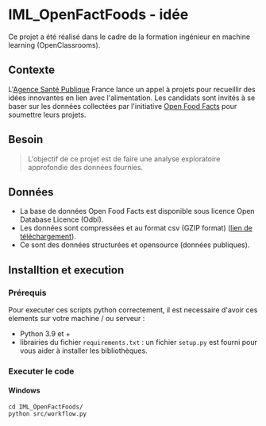 # IML_OpenFactFoods - idée
Ce projet a été réalisé dans le cadre de la formation ingénieur en machine learning (OpenClassrooms).<br>
## Contexte
L'[Agence Santé Publique](lien) France lance un appel à projets pour recueillir des idées innovantes en lien avec l'alimentation. Les candidats sont invités à se baser sur les données collectées par l'initiative [Open Food Facts](https://world.openfoodfacts.org/data) pour soumettre leurs projets. <br>

## Besoin
> L'objectif de ce projet est de faire une analyse exploratoire approfondie des données fournies.<br>

## Données
* La base de données Open Food Facts est disponible sous licence Open Database Licence (Odbl). <br>
* Les données sont compressées et au format csv (GZIP format) ([lien de téléchargement](https://static.openfoodfacts.org/data/en.openfoodfacts.org.products.csv.gz)). <br>
* Ce sont des données structurées et opensource (données publiques). <br>


## Installtion et execution
### Prérequis
Pour executer ces scripts python correctement, il est necessaire d'avoir ces elements sur votre machine / ou serveur : <br>
* Python 3.9 et +
* librairies du fichier ``requirements.txt`` : un fichier `setup.py` est fourni pour vous aider à installer les bibliothèques. <br>

### Executer le code
#### Windows
```
cd IML_OpenFactFoods/
python src/workflow.py
```